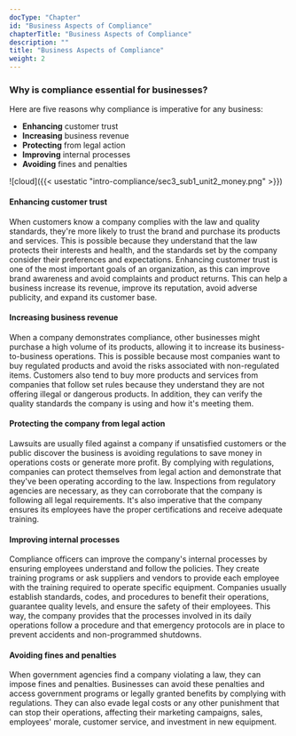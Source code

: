 ```yaml
---
docType: "Chapter"
id: "Business Aspects of Compliance"
chapterTitle: "Business Aspects of Compliance"
description: ""
title: "Business Aspects of Compliance"
weight: 2
---
```


### **Why is compliance essential for businesses?**

Here are five reasons why compliance is imperative for any business:

- **Enhancing** customer trust
- **Increasing** business revenue
- **Protecting** from legal action
- **Improving** internal processes
- **Avoiding** fines and penalties

![cloud]({{< usestatic "intro-compliance/sec3_sub1_unit2_money.png" >}}) 

#### **Enhancing customer trust**
When customers know a company complies with the law and quality standards, they're more likely to trust the brand and purchase its products and services. This is possible because they understand that the law protects their interests and health, and the standards set by the company consider their preferences and expectations. Enhancing customer trust is one of the most important goals of an organization, as this can improve brand awareness and avoid complaints and product returns. This can help a business increase its revenue, improve its reputation, avoid adverse publicity, and expand its customer base.

#### **Increasing business revenue**
When a company demonstrates compliance, other businesses might purchase a high volume of its products, allowing it to increase its business-to-business operations. This is possible because most companies want to buy regulated products and avoid the risks associated with non-regulated items. Customers also tend to buy more products and services from companies that follow set rules because they understand they are not offering illegal or dangerous products. In addition, they can verify the quality standards the company is using and how it's meeting them.

#### **Protecting the company from legal action**
Lawsuits are usually filed against a company if unsatisfied customers or the public discover the business is avoiding regulations to save money in operations costs or generate more profit. By complying with regulations, companies can protect themselves from legal action and demonstrate that they've been operating according to the law. Inspections from regulatory agencies are necessary, as they can corroborate that the company is following all legal requirements. It's also imperative that the company ensures its employees have the proper certifications and receive adequate training.

#### **Improving internal processes**
Compliance officers can improve the company's internal processes by ensuring employees understand and follow the policies. They create training programs or ask suppliers and vendors to provide each employee with the training required to operate specific equipment. Companies usually establish standards, codes, and procedures to benefit their operations, guarantee quality levels, and ensure the safety of their employees. This way, the company provides that the processes involved in its daily operations follow a procedure and that emergency protocols are in place to prevent accidents and non-programmed shutdowns.

#### **Avoiding fines and penalties**
When government agencies find a company violating a law, they can impose fines and penalties. Businesses can avoid these penalties and access government programs or legally granted benefits by complying with regulations. They can also evade legal costs or any other punishment that can stop their operations, affecting their marketing campaigns, sales, employees' morale, customer service, and investment in new equipment.